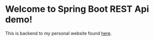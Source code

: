 # Welcome to Spring Boot REST Api demo!

This is backend to my personal website found [here](https://github.com/tudders/react).
